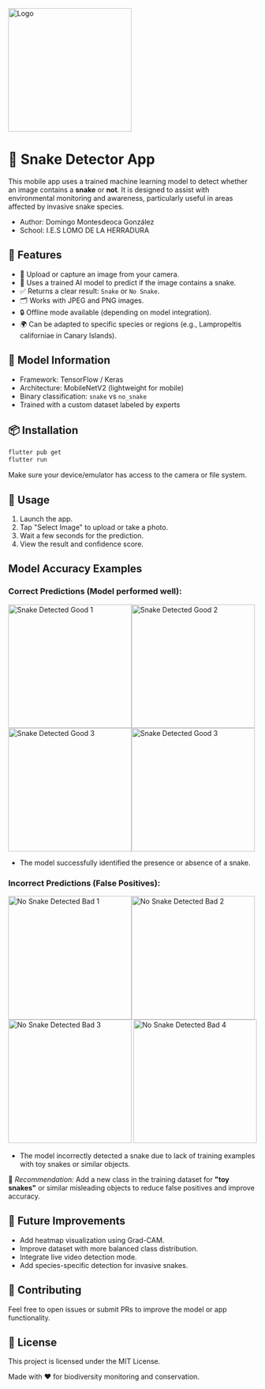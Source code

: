 <img src="/assets/logo/logo.png" alt="Logo" width="250">

# 🐍 Snake Detector App
This mobile app uses a trained machine learning model to detect whether an image contains a **snake** or **not**. It is designed to assist with environmental monitoring and awareness, particularly useful in areas affected by invasive snake species.

- Author: Domingo Montesdeoca González
- School: I.E.S LOMO DE LA HERRADURA

## 📱 Features
- 📸 Upload or capture an image from your camera.
- 🤖 Uses a trained AI model to predict if the image contains a snake.
- ✅ Returns a clear result: `Snake` or `No Snake`.
- 🗂 Works with JPEG and PNG images.
- 🔒 Offline mode available (depending on model integration).
- 🌍 Can be adapted to specific species or regions (e.g., Lampropeltis californiae in Canary Islands).

## 🧠 Model Information
- Framework: TensorFlow / Keras
- Architecture: MobileNetV2 (lightweight for mobile)
- Binary classification: `snake` vs `no_snake`
- Trained with a custom dataset labeled by experts

## 📦 Installation
```bash
flutter pub get
flutter run
```
Make sure your device/emulator has access to the camera or file system.

## 🧪 Usage
1. Launch the app.
2. Tap "Select Image" to upload or take a photo.
3. Wait a few seconds for the prediction.
4. View the result and confidence score.

## Model Accuracy Examples
### Correct Predictions (Model performed well):
<img src="/docs/good_1.png" alt="Snake Detected Good 1" width="250"><img src="/docs/good_2.png" alt="Snake Detected Good 2" width="250"><img src="/docs/good_3.png" alt="Snake Detected Good 3" width="250"><img src="/docs/good_4.png" alt="Snake Detected Good 3" width="250">
- The model successfully identified the presence or absence of a snake.

### Incorrect Predictions (False Positives):
<img src="/docs/bad_1.png" alt="No Snake Detected Bad 1" width="250"><img src="/docs/bad_2.png" alt="No Snake Detected Bad 2" width="250"><img src="/docs/bad_3.png" alt="No Snake Detected Bad 3" width="250"> <img src="/docs/bad_4.png" alt="No Snake Detected Bad 4" width="250">
- The model incorrectly detected a snake due to lack of training examples with toy snakes or similar objects.

🔧 *Recommendation:* Add a new class in the training dataset for **"toy snakes"** or similar misleading objects to reduce false positives and improve accuracy.

## 🚀 Future Improvements
- Add heatmap visualization using Grad-CAM.
- Improve dataset with more balanced class distribution.
- Integrate live video detection mode.
- Add species-specific detection for invasive snakes.

## 🤝 Contributing
Feel free to open issues or submit PRs to improve the model or app functionality.

## 📝 License
This project is licensed under the MIT License.

Made with ❤️ for biodiversity monitoring and conservation.